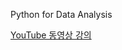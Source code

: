 Python for Data Analysis

[YouTube 동영상 강의](https://www.youtube.com/playlist?list=PLIYf0rAjO5mZPLlUWJonB6Pv4M9Nl_FsX)
